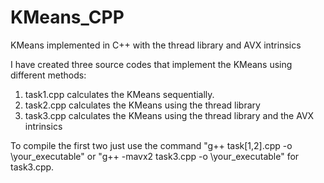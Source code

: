 # KMeans_CPP
KMeans implemented in C++ with the thread library and AVX intrinsics

I have created three source codes that implement the KMeans using different methods:

1. task1.cpp calculates the KMeans sequentially.
2. task2.cpp calculates the KMeans using the thread library
3. task3.cpp calculates the KMeans using the thread library and the AVX intrinsics

To compile the first two just use the command "g++ task[1,2].cpp -o \your_executable" or "g++ -mavx2 task3.cpp -o \your_executable" for task3.cpp.